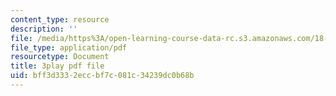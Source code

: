 ```yaml
---
content_type: resource
description: ''
file: /media/https%3A/open-learning-course-data-rc.s3.amazonaws.com/18-02sc-multivariable-calculus-fall-2010/bff3d3332eccbf7c081c34239dc0b68b_n9gSOBwauRw.pdf
file_type: application/pdf
resourcetype: Document
title: 3play pdf file
uid: bff3d333-2ecc-bf7c-081c-34239dc0b68b
---
```

